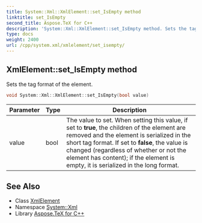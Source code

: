 ```yaml
---
title: System::Xml::XmlElement::set_IsEmpty method
linktitle: set_IsEmpty
second_title: Aspose.TeX for C++
description: 'System::Xml::XmlElement::set_IsEmpty method. Sets the tag format of the element in C++.'
type: docs
weight: 2400
url: /cpp/system.xml/xmlelement/set_isempty/
---
```

## XmlElement::set_IsEmpty method


Sets the tag format of the element.

```cpp
void System::Xml::XmlElement::set_IsEmpty(bool value)
```


| Parameter | Type | Description |
| --- | --- | --- |
| value | bool | The value to set. When setting this value, if set to **true**, the children of the element are removed and the element is serialized in the short tag format. If set to **false**, the value is changed (regardless of whether or not the element has content); if the element is empty, it is serialized in the long format. |

## See Also

* Class [XmlElement](../)
* Namespace [System::Xml](../../)
* Library [Aspose.TeX for C++](../../../)
